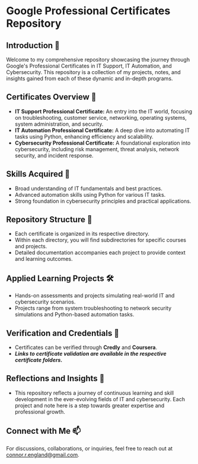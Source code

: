 # Google Professional Certificates Repository

## Introduction 🌟

Welcome to my comprehensive repository showcasing the journey through Google's Professional Certificates in IT Support, IT Automation, and Cybersecurity. This repository is a collection of my projects, notes, and insights gained from each of these dynamic and in-depth programs.

## Certificates Overview 📜
* **IT Support Professional Certificate:** An entry into the IT world, focusing on troubleshooting, customer service, networking, operating systems, system administration, and security.
* **IT Automation Professional Certificate:** A deep dive into automating IT tasks using Python, enhancing efficiency and scalability.
* **Cybersecurity Professional Certificate:** A foundational exploration into cybersecurity, including risk management, threat analysis, network security, and incident response.

## Skills Acquired 💪
* Broad understanding of IT fundamentals and best practices.
* Advanced automation skills using Python for various IT tasks.
* Strong foundation in cybersecurity principles and practical applications.

## Repository Structure 📁
* Each certificate is organized in its respective directory.
* Within each directory, you will find subdirectories for specific courses and projects.
* Detailed documentation accompanies each project to provide context and learning outcomes.

## Applied Learning Projects 🛠️
* Hands-on assessments and projects simulating real-world IT and cybersecurity scenarios.
* Projects range from system troubleshooting to network security simulations and Python-based automation tasks.

## Verification and Credentials 🔗
* Certificates can be verified through **Credly** and **Coursera**.
* ***Links to certificate validation are available in the respective certificate folders.***

## Reflections and Insights 📖
* This repository reflects a journey of continuous learning and skill development in the ever-evolving fields of IT and cybersecurity. Each project and note here is a step towards greater expertise and professional growth.

## Connect with Me 📫
For discussions, collaborations, or inquiries, feel free to reach out at connor.r.england@gmail.com.